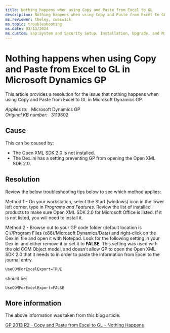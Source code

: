 ```yaml
---
title: Nothing happens when using Copy and Paste from Excel to GL
description: Nothing happens when using Copy and Paste from Excel to GL in Microsoft Dynamics GP. Provides a resolution.
ms.reviewer: theley, cwaswick
ms.topic: troubleshooting
ms.date: 03/13/2024
ms.custom: sap:System and Security Setup, Installation, Upgrade, and Migrations
---
```

# Nothing happens when using Copy and Paste from Excel to GL in Microsoft Dynamics GP

This article provides a resolution for the issue that nothing happens when using Copy and Paste from Excel to GL in Microsoft Dynamics GP.

_Applies to:_ &nbsp; Microsoft Dynamics GP  
_Original KB number:_ &nbsp; 3119802

## Cause

This can be caused by:

- The Open XML SDK 2.0 is not installed.
- The Dex.ini has a setting preventing GP from opening the Open XML SDK 2.0.

## Resolution

Review the below troubleshooting tips below to see which method applies:

Method 1 - On your workstation, select the Start (windows) icon in the lower left corner, type in *Programs and Features*. Review the list of installed products to make sure Open XML SDK 2.0 for Microsoft Office is listed. If it is not listed, you will need to install it.

Method 2 - Browse out to your GP code folder (default location is C://Program Files (x86)/Microsoft Dynamics/Data) and right-click on the Dex.ini file and open it with Notepad. Look for the following setting in your Dex.ini and either remove it or set it to **FALSE**. This setting was used with the old COM Object model, and doesn't allow GP to open the Open XML SDK 2.0 that it needs to in order to paste the information from Excel to the journal entry.

```console
UseCOMForExcelExport=TRUE
```

should be:

```console
UseCOMForExcelExport=FALSE
```

## More information

The above information was taken from this blog article:

[GP 2013 R2 - Copy and Paste from Excel to GL – Nothing Happens](https://community.dynamics.com/blogs/post/?postid=025fef3d-71ca-4629-bbb0-c69ef31a7883)
